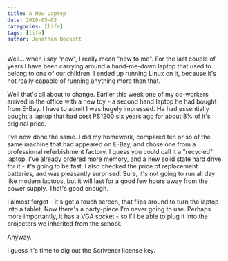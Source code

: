 ```yaml
---
title: A New Laptop
date: 2019-05-02
categories: [life]
tags: [life]
author: Jonathan Beckett
---
```


Well... when i say "new", I really mean "new to me". For the last couple of years I have been carrying around a hand-me-down laptop that used to belong to one of our children. I ended up running Linux on it, because it's not really capable of running anything more than that.

Well that's all about to change. Earlier this week one of my co-workers arrived in the office with a new toy - a second hand laptop he had bought from E-Bay. I have to admit I was hugely impressed. He had essentially bought a laptop that had cost PS1200 six years ago for about 8% of it's original price.

I've now done the same. I did my homework, compared ten or so of the same machine that had appeared on E-Bay, and chose one from a professional referbishment factory. I guess you could call it a "recycled" laptop. I've already ordered more memory, and a new solid state hard drive for it - it's going to be fast. I also checked the price of replacement batteries, and was pleasantly surprised. Sure, it's not going to run all day like modern laptops, but it will last for a good few hours away from the power supply. That's good enough.

I almost forgot - it's got a touch screen, that flips around to turn the laptop into a tablet. Now there's a party-piece I'm never going to use. Perhaps more importantly, it has a VGA socket - so I'll be able to plug it into the projectors we inherited from the school.

Anyway.

I guess it's time to dig out the Scrivener license key.
